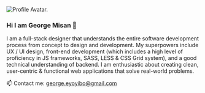 ![Profile Avatar.](https://res.cloudinary.com/dmrcpqdkd/image/upload/v1596043439/git-avatar_wpv8wp.svg)

### Hi I am George Misan 👋

I am a full-stack designer that understands the entire software development process from concept to design and development. My superpowers include UX / UI design, front-end development (which includes a high level of proficiency in JS frameworks, SASS, LESS & CSS Grid system), and a good technical understanding of backend. I am enthusiastic about creating clean, user-centric & functional web applications that solve real-world problems.

📫 Contact me: george.eyoyibo@gmail.com

<!--
**george-misan/george-misan** is a ✨ _special_ ✨ repository because its `README.md` (this file) appears on your GitHub profile.

Here are some ideas to get you started:

- 🔭 I’m currently working on ...
- 🌱 I’m currently learning ...
- 👯 I’m looking to collaborate on ...
- 🤔 I’m looking for help with ...
- 💬 Ask me about ...
- 📫 How to reach me: ...
- 😄 Pronouns: ...
- ⚡ Fun fact: ...
-->
